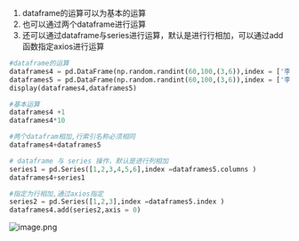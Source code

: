 1. dataframe的运算可以为基本的运算
2. 也可以通过两个dataframe进行运算
3. 还可以通过dataframe与series进行运算，默认是进行行相加，可以通过add函数指定axios进行运算
```python
#dataframe的运算
dataframes4 = pd.DataFrame(np.random.randint(60,100,(3,6)),index = ['李六','赵七','吴八'],columns = ['语文','英语','数学','历史','政治','物理'])
dataframes5 = pd.DataFrame(np.random.randint(60,100,(3,6)),index = ['李六','赵七','吴八'],columns = ['语文','英语','数学','历史','政治','物理'])
display(dataframes4,dataframes5)

#基本运算
dataframes4 +1
dataframes4*10

#两个datafram相加,行索引名称必须相同
dataframes4+dataframes5

# dataframe 与 series 操作，默认是进行列相加
series1 = pd.Series([1,2,3,4,5,6],index =dataframes5.columns )
dataframes4+series1

#指定为行相加,通过axios指定
series2 = pd.Series([1,2,3],index =dataframes5.index )
dataframes4.add(series2,axis = 0)
```
![image.png](https://cdn.nlark.com/yuque/0/2024/png/33630553/1704119042024-2b2b02a8-de04-45e5-9971-c819d30fb093.png#averageHue=%23f4f3f3&clientId=u5f116ec8-799e-4&from=paste&height=801&id=u40bff77d&originHeight=703&originWidth=702&originalType=binary&ratio=1.25&rotation=0&showTitle=false&size=75102&status=done&style=none&taskId=u640c4d7c-13a6-427b-947b-ac20247ce08&title=&width=800)

